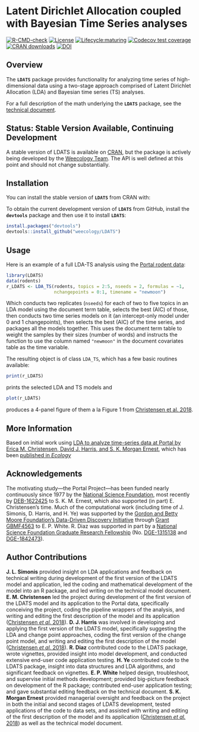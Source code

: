 # Latent Dirichlet Allocation coupled with Bayesian Time Series analyses 

[![R-CMD-check](https://github.com/weecology/LDATS/actions/workflows/r-cmd-check.yaml/badge.svg)](https://github.com/weecology/LDATS/actions/workflows/r-cmd-check.yaml) 
[![License](https://img.shields.io/badge/license-MIT-blue.svg)](https://raw.githubusercontent.com/weecology/LDATS/main/LICENSE)
[![Lifecycle:maturing](https://img.shields.io/badge/lifecycle-maturing-blue.svg)](https://lifecycle.r-lib.org/articles/stages.html#maturing)
[![Codecov test coverage](https://img.shields.io/codecov/c/github/weecology/LDATS/main.svg)](https://app.codecov.io/github/weecology/LDATS/branch/main)
[![CRAN downloads](https://cranlogs.r-pkg.org/badges/grand-total/LDATS)](https://CRAN.R-project.org/package=LDATS)
[![DOI](https://zenodo.org/badge/DOI/10.5281/zenodo.3286617.svg)](https://zenodo.org/record/3715386)

## Overview

The **`LDATS`** package provides functionality for analyzing time series of high-dimensional data using a two-stage approach comprised of Latent Dirichlet Allocation (LDA) and Bayesian time series (TS) analyses.

For a full description of the math underlying the **`LDATS`** package, see the [technical document](https://github.com/weecology/LDATS/blob/main/LDATS_model.pdf).

## Status: Stable Version Available, Continuing Development

A stable version of LDATS is available on [CRAN](https://CRAN.R-project.org/package=LDATS), but the package is actively being developed by the [Weecology Team](https://www.weecology.org).
The API is well defined at this point and should not change substantially.

## Installation

You can install the stable version of **`LDATS`** from CRAN with:

To obtain the current development version of **`LDATS`** from GitHub, install the **`devtools`** package and then use it to install **`LDATS`**:

```r
install.packages("devtools")
devtools::install_github("weecology/LDATS")
```

## Usage

Here is an example of a full LDA-TS analysis using the 
[Portal rodent data](https://github.com/weecology/PortalData):

```r
library(LDATS)
data(rodents)
r_LDATS <- LDA_TS(rodents, topics = 2:5, nseeds = 2, formulas = ~1,  
                  nchangepoints = 0:1, timename = "newmoon")
```
Which conducts two replicates (`nseeds`) for each of two to five topics in an LDA model using the document term table, selects the best (AIC) of those, then conducts two time series models on it (an intercept-only model under 0 and 1 changepoints), then selects the best (AIC) of the time series, and packages all the models together. 
This uses the document term table to weight the samples by their sizes (number of words) and instructs the function to use the column named `"newmoon"` in the document covariates table as the time variable.

The resulting object is of class `LDA_TS`, which has a few basic routines 
available:

```r
print(r_LDATS)
```
prints the selected LDA and TS models and 
```r
plot(r_LDATS)
```
produces a 4-panel figure of them a la Figure 1 from
[Christensen et al. 2018](https://pubmed.ncbi.nlm.nih.gov/29718539/).

## More Information 

Based on initial work using [LDA to analyze time-series data at Portal by Erica M. Christensen, David J. Harris, and S. K. Morgan Ernest](https://github.com/emchristensen/Extreme-events-LDA), which has been [published in *Ecology*](https://pubmed.ncbi.nlm.nih.gov/29718539/)

## Acknowledgements 

The motivating study—the Portal Project—has been funded nearly continuously since 1977 by the [National Science Foundation](https://www.nsf.gov/), most recently by [DEB-1622425](https://www.nsf.gov/awardsearch/showAward?AWD_ID=1622425) to S. K. M. Ernest, which also supported (in part) E. Christensen’s time. 
Much of the computational work (including time of J. Simonis, D. Harris, and H. Ye) was supported by the [Gordon and Betty Moore Foundation’s Data-Driven Discovery Initiative](https://www.moore.org/initiative-strategy-detail?initiativeId=data-driven-discovery) through [Grant GBMF4563](https://www.moore.org/grant-detail?grantId=GBMF4563) to E. P. White. 
R. Diaz was supported in part by a [National Science Foundation Graduate Research Fellowship](http://www.nsfgrfp.org/) (No. [DGE-1315138](https://www.nsf.gov/awardsearch/showAward?AWD_ID=1315138) and [DGE-1842473](https://www.nsf.gov/awardsearch/showAward?AWD_ID=1842473)).

## Author Contributions

**J. L. Simonis** provided insight on LDA applications and feedback on technical writing during development of the first version of the LDATS model and application, led the coding and mathematical development of the model into an R package, and led writing on the technical model document. 
**E. M. Christensen** led the project during development of the first version of the LDATS model and its application to the Portal data, specifically conceiving the project, coding the pipeline wrappers of the analysis, and writing and editing the first description of the model and its application ([Christensen *et al.* 2018](https://pubmed.ncbi.nlm.nih.gov/29718539/)). 
**D. J. Harris** was involved in developing and applying the first version of the LDATS model, specifically suggesting the LDA and change point approaches, coding the first version of the change point model, and writing and editing the first description of the model ([Christensen *et al.* 2018](https://pubmed.ncbi.nlm.nih.gov/29718539/)). 
**R. Diaz** contributed code to the LDATS package, wrote vignettes, provided insight into model development, and conducted extensive end-user code application testing. 
**H. Ye** contributed code to the LDATS package, insight into data structures and LDA algorithms, and significant feedback on vignettes. 
**E. P. White** helped design, troubleshoot, and supervise initial methods development; provided big-picture feedback on development of the R package; contributed end-user application testing; and gave substantial editing feedback on the technical document. 
**S. K. Morgan Ernest** provided managerial oversight and feedback on the project in both the initial and second stages of LDATS development, tested applications of the code to data sets, and assisted with writing and editing of the first description of the model and its application ([Christensen *et al.* 2018](https://pubmed.ncbi.nlm.nih.gov/29718539/)) as well as the technical model document.

